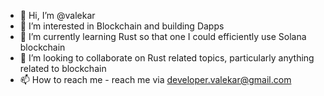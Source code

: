 - 👋 Hi, I’m @valekar
- 👀 I’m interested in Blockchain and building Dapps
- 🌱 I’m currently learning Rust so that one I could efficiently use Solana blockchain
- 💞️ I’m looking to collaborate on Rust related topics, particularly anything related to blockchain
- 📫 How to reach me - reach me via developer.valekar@gmail.com

<!---
valekar/valekar is a ✨ special ✨ repository because its `README.md` (this file) appears on your GitHub profile.
You can click the Preview link to take a look at your changes.
--->
